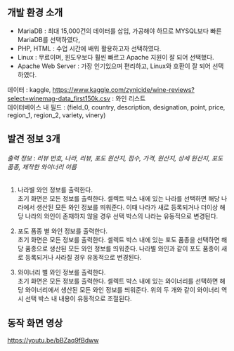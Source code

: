 ## 개발 환경 소개
- MariaDB : 최대 15,000건의 데이터를 삽입, 가공해야 하므로 MYSQL보다 빠른 MariaDB를 선택하였다, 
- PHP, HTML : 수업 시간에 배워 활용하고자 선택하였다.
- Linux : 무료이며, 윈도우보다 훨씬 빠르고 Apache 지원이 잘 되어 선택했다.
- Apache Web Server : 가장 인기있으며 편리하고, Linux와 호환이 잘 되어 선택하였다.

데이터 : kaggle, https://www.kaggle.com/zynicide/wine-reviews?select=winemag-data_first150k.csv : 와인 리스트
<br>데이터베이스 내 필드 : (field_0, country, description, designation, point, price, region_1, region_2, variety, vinery)

## 발견 정보 3개
###### 출력 정보 : 리뷰 번호, 나라, 리뷰, 포도 원산지, 점수, 가격, 원산지, 상세 원산지, 포도 품종, 제작한 와이너리 이름

 1. 나라별 와인 정보를 출력한다. <br>
 초기 화면은 모든 정보를 출력한다. 셀렉트 박스 내에 있는 나라를 선택하면 해당 나라에서 생산된 모든 와인 정보를 띄워준다.
이때 나라가 새로 등록되거나 더이상 해당 나라의 와인이 존재하지 않을 경우 선택 박스의 나라는 유동적으로 변경된다.

 2. 포도 품종 별 와인 정보를 출력한다.<br>
 초기 화면은 모든 정보를 출력한다. 셀렉트 박스 내에 있는 포도 품종을 선택하면 해당 품종으로 생산된 모든 와인 정보를 띄워준다.
나라별 와인과 같이 포도 품종이 새로 등록되거나 사라질 경우 유동적으로 변경된다.

 3. 와이너리 별 와인 정보를 출력한다.<br>
초기 화면은 모든 정보를 출력한다. 셀렉트 박스 내에 있는 와이너리를 선택하면 해당 와이너리에서 생산된 모든 와인 정보를 띄워준다.
위의 두 개와 같이 와이너리 역시 선택 박스 내 내용이 유동적으로 조절된다.

## 동작 화면 영상
https://youtu.be/bBZaq9fBdww
